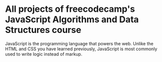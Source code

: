 # All projects of freecodecamp's JavaScript Algorithms and Data Structures course
<p>JavaScript is the programming language that powers the web. Unlike the HTML and CSS you have learned previously, JavaScript is most commonly used to write logic instead of markup.</p>
